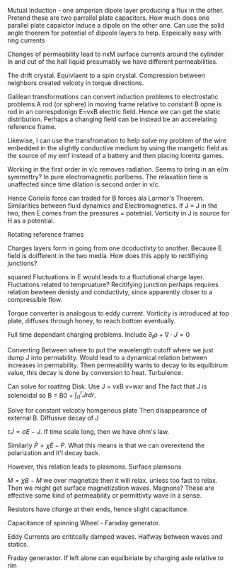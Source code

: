 Mutual Induction - one amperian dipole layer producing a flux in the
other. Pretend these are two parrallel plate capacitors. How much does
one parallel plate capaictor induce a dipole on the other one. Can use
the solid angle thoerem for potential of dipoole layers to help.
Espeically easy with ring currents

Changes of permeability lead to nxM surface currents around the
cylinder. In and out of the hall liquid presumably we have different
permeabilities.

The drift crystal. Equivlaent to a spin crystal. Compression between
neighbors created velcoty in torque directions.

Galilean transformations can convert induction problems to electrostatic
problems.A rod (or sphere) in moving frame relative to constant B opne
is rod in an correspdonign E=vxB electric field. Hence we can get the
static distribution. Perhaps a changing field can be instead be an
accerelating reference frame.

Likewise, I can use the transfromation to help solve my problem of the
wire embedded in the slightly conductive medium by using the mangetic
field as the source of my emf instead of a battery and then placing
lorentz games.

Working in the first order in v/c removes radiation. Seems to bring in
an e/m symmettry? In pure electromagnetic porlbems. The relaxation time
is unaffected since time dilation is second order in v/c.

Hence Coriolis force can traded for B forces ala Larmor's Thoerem.
Similarities between fluid dynamics and Electromagnetics. If J = J in
the two, then E comes from the pressures = potetnial. Vorticity in J is
source for H as a potential.

Rotating reference frames

Charges layers form in going from one dcoductivty to another. Because E
field is doifferent in the two media. How does this apply to rectifiying
junctions?

squared Fluctuations in E would leads to a fluctutional charge layer.
Fluctations related to tempruature? Recitifying junction perhaps
requires relation bewteen denisty and conductivty, since apparently
closer to a compressible flow.

Torque converter is analogous to eddy current. Vorticity is introduced
at top plate, diffuses through honey, to reach bottom eventually.

Full time dependant charging problems. Include
$\partial_{t}\rho+\nabla\cdot J=0$

Converting Between where to put the wavelength cutoff where we just dump
J into permability. Would lead to a dynamical relation between increases
in permability. Then permeability wants to decay to its equilbirum
value, this decay is done by conversion to heat. Turbulence.

Can solve for roatitng Disk. Use J = vxB v=wxr and The fact that J is
solenoidal so B = B0 + $\int_{0}^{r}Jrdr$.

Solve for constant velcotiy homgenous plate Then disappearance of
external B. Diffusive decay of J

$\tau\dot{J}=\sigma E-J$. If time scale long, then we have ohm's law.

Similarly $\dot{P}=\chi E-P$. What this means is that we can overextend
the polarization and it'l decay back.

However, this relation leads to plasmons. Surface plamsons

$\dot{M}=\chi B-M$ we over magnetize then it will relax. unless too fast
to relax. Then we might get surface magnetization waves. Magnons? These
are effective some kind of permeability or permittivty wave in a sense.

Resistors have charge at their ends, hence slight capacitance.

Capacitance of spinning Wheel - Faraday generator.

Eddy Currents are crititcally damped waves. Halfway between waves and
statics.

Fraday generastor. If left alone can equilbiriate by charging axle
relative to rim

